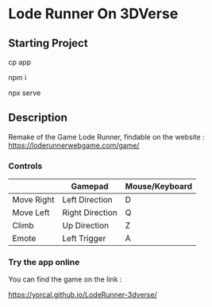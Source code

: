# Lode Runner On 3DVerse

## Starting Project

cp app

npm i 

npx serve

## Description

Remake of the Game Lode Runner, findable on the website : https://loderunnerwebgame.com/game/

### Controls

|             | Gamepad        | Mouse/Keyboard |
| ----------- | -------------- | -------------- |
| Move Right  | Left Direction | D              |
| Move Left   | Right Direction| Q              |
| Climb       | Up Direction   | Z              |
| Emote       | Left Trigger   | A              |

### Try the app online

You can find the game on the link : 

https://yorcal.github.io/LodeRunner-3dverse/